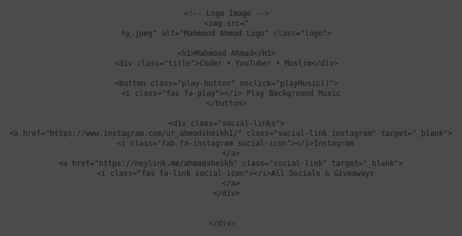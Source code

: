 <!DOCTYPE html>
<html lang="en">
<head>
  <meta charset="UTF-8" />
  <meta name="viewport" content="width=device-width, initial-scale=1.0"/>
  <title>Mahmood Ahmad - Coder | YouTuber | Muslim</title>
  <style>
    /* Background video styles */
    #bg-video {
      position: fixed;
      right: 0;
      bottom: 0;
      min-width: 100%;
      min-height: 100%;
      z-index: -1;
      object-fit: cover;
      filter: brightness(1.5); /* optional dark overlay */
    }

    body {
      font-family: 'Arial', sans-serif;
      margin: 0;
      padding: 0;
      color: white;
      height: 100vh;
      overflow: hidden;
    }

    .overlay {
      background-color: rgba(0, 0, 0, 0.7);
      position: absolute;
      top: 0;
      left: 0;
      width: 100%;
      height: 100%;
      overflow-y: auto;
      display: flex;
      flex-direction: column;
      justify-content: flex-start;
      align-items: center;
      text-align: center;
      padding-top: 50px;
    }

    .container {
      max-width: 800px;
      padding: 30px;
    }

    .logo {
      max-width: 150px;
      height: auto;
      margin-bottom: 20px;
      border-radius: 12px;
      box-shadow: 0 4px 12px rgba(0, 0, 0, 0.4);
    }

    h1 {
      font-size: 3em;
      margin-bottom: 10px;
      text-shadow: 2px 2px 5px #000;
    }

    .title {
      font-size: 1.5em;
      margin-bottom: 30px;
      text-shadow: 1px 1px 3px #000;
    }

    .social-links {
      margin-top: 30px;
    }

    .social-link {
      display: inline-block;
      margin: 10px 15px;
      padding: 12px 25px;
      background-color: #ff2d20;
      color: white;
      text-decoration: none;
      border-radius: 30px;
      font-weight: bold;
      transition: all 0.3s ease;
      box-shadow: 0 4px 8px rgba(0, 0, 0, 0.3);
    }

    .social-link:hover {
      background-color: #ff4d40;
      transform: translateY(-3px);
      box-shadow: 0 6px 12px rgba(0, 0, 0, 0.4);
    }

    .social-link.instagram {
      background-color: #E1306C;
    }

    .social-link.instagram:hover {
      background-color: #F56040;
    }

    .social-icon {
      margin-right: 8px;
      font-size: 1.2em;
    }

    .play-button {
      margin-top: 20px;
      padding: 12px 25px;
      background-color: #28a745;
      color: white;
      border: none;
      border-radius: 30px;
      font-weight: bold;
      cursor: pointer;
      transition: background-color 0.3s ease;
      box-shadow: 0 4px 8px rgba(0, 0, 0, 0.3);
    }

    .play-button:hover {
      background-color: #218838;
    }

    .videos {
      margin-top: 40px;
    }

    .video-wrapper {
      margin: 20px 0;
    }

    video {
      width: 100%;
      max-width: 600px;
      height: 340px;
      border-radius: 15px;
      box-shadow: 0 4px 12px rgba(0, 0, 0, 0.5);
    }
  </style>

  <link rel="stylesheet" href="https://cdnjs.cloudflare.com/ajax/libs/font-awesome/5.15.3/css/all.min.css">
</head>
<body>

 <style>
  body{
    background-image: url("0478cf6f0c07bb570303ad5be333044f.jpg");
  }
 </style>

  <!-- Audio Element -->
  <audio id="bg-music" autoplay loop>
    <source src="my life .mp3" type="audio/mpeg">
    Your browser does not support the audio element.
  </audio>

  <div class="overlay">
    <div class="container">

      <!-- Logo Image -->
      <img src="
      hy.jpeg" alt="Mahmood Ahmad Logo" class="logo">

      <h1>Mahmood Ahmad</h1>
      <div class="title">Coder • YouTuber • Muslim</div>

      <button class="play-button" onclick="playMusic()">
        <i class="fas fa-play"></i> Play Background Music
      </button>

      <div class="social-links">
        <a href="https://www.instagram.com/ur_ahmadsheikh1/" class="social-link instagram" target="_blank">
          <i class="fab fa-instagram social-icon"></i>Instagram
        </a>
        <a href="https://heylink.me/ahmadsheikh" class="social-link" target="_blank">
          <i class="fas fa-link social-icon"></i>All Socials & Giveaways
        </a>
      </div>

      
    </div>
  </div>

  <script>
    function playMusic() {
      const audio = document.getElementById('bg-music');
      audio.play().catch(error => {
        console.log("Playback error:", error);
      });
    }
  </script>
</body>
</html>
